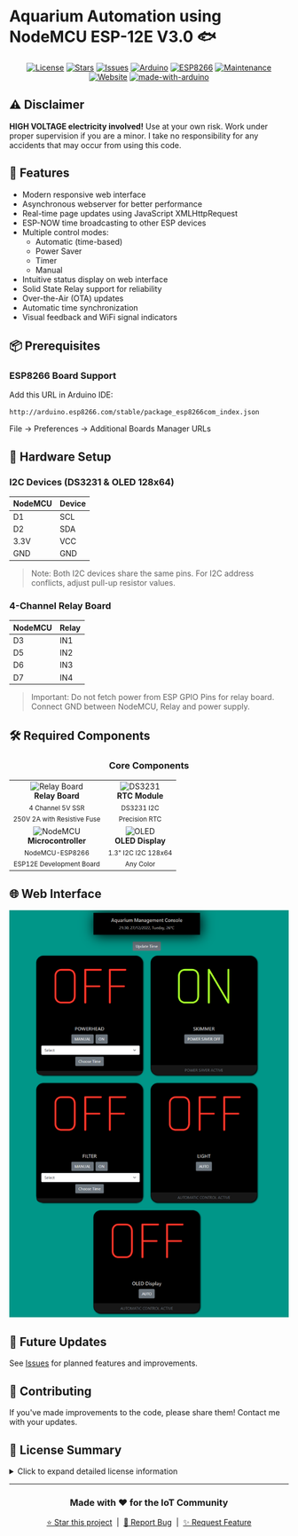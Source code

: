 # Aquarium Automation using NodeMCU ESP-12E V3.0 🐟

<div align="center">

[![License](https://img.shields.io/github/license/desiFish/Smart-Aquarium-V3.0?color=blue&style=for-the-badge)](https://github.com/desiFish/Smart-Aquarium-V3.0/blob/main/LICENSE)
[![Stars](https://img.shields.io/github/stars/desiFish/Smart-Aquarium-V3.0?style=for-the-badge&color=yellow)](https://github.com/desiFish/Smart-Aquarium-V3.0/stargazers)
[![Issues](https://img.shields.io/github/issues/desiFish/Smart-Aquarium-V3.0?style=for-the-badge&color=green)](https://github.com/desiFish/Smart-Aquarium-V3.0/issues)
[![Arduino](https://img.shields.io/badge/Arduino-IDE-00979D?style=for-the-badge&logo=Arduino&logoColor=white)](https://www.arduino.cc/)
[![ESP8266](https://img.shields.io/badge/ESP8266-IoT-red?style=for-the-badge&logo=esphome&logoColor=white)](https://www.espressif.com/)
[![Maintenance](https://img.shields.io/badge/Maintained%3F-yes-green.svg?style=for-the-badge)](https://github.com/desiFish/Smart-Aquarium-V3.0/graphs/commit-activity)
[![Website](https://img.shields.io/website?style=for-the-badge&up_message=online&url=https%3A%2F%2Fgithub.com%2FdesiFish%2FSmart-Aquarium-V3.0)](https://github.com/desiFish/Smart-Aquarium-V3.0)
[![made-with-arduino](https://img.shields.io/badge/Made%20with-Arduino-1f425f.svg?style=for-the-badge)](https://www.arduino.cc/)

</div>

## ⚠️ Disclaimer
**HIGH VOLTAGE electricity involved!** Use at your own risk. Work under proper supervision if you are a minor. I take no responsibility for any accidents that may occur from using this code.

## 🎯 Features
- Modern responsive web interface
- Asynchronous webserver for better performance
- Real-time page updates using JavaScript XMLHttpRequest
- ESP-NOW time broadcasting to other ESP devices
- Multiple control modes:
  - Automatic (time-based)
  - Power Saver
  - Timer
  - Manual
- Intuitive status display on web interface
- Solid State Relay support for reliability
- Over-the-Air (OTA) updates
- Automatic time synchronization
- Visual feedback and WiFi signal indicators

## 📦 Prerequisites
### ESP8266 Board Support
Add this URL in Arduino IDE:
```
http://arduino.esp8266.com/stable/package_esp8266com_index.json
```
File → Preferences → Additional Boards Manager URLs

## 🔧 Hardware Setup

### I2C Devices (DS3231 & OLED 128x64)
| NodeMCU | Device |
|---------|--------|
| D1 | SCL |
| D2 | SDA |
| 3.3V | VCC |
| GND | GND |

> Note: Both I2C devices share the same pins. For I2C address conflicts, adjust pull-up resistor values.

### 4-Channel Relay Board
| NodeMCU | Relay |
|---------|-------|
| D3 | IN1 |
| D5 | IN2 |
| D6 | IN3 |
| D7 | IN4 |

> Important: Do not fetch power from ESP GPIO Pins for relay board. Connect GND between NodeMCU, Relay and power supply.

## 🛠️ Required Components

<div align="center">

### Core Components

<table>
<tr>
    <td align="center">
        <img src="https://robu.in/wp-content/uploads/2021/11/5v-4-channel-ssr-solid-state-relay-module-240v-2a-output-with-resistive-fuse-tech7978-6426-2-550x550-1.jpg" width="200px" alt="Relay Board"/><br />
        <b>Relay Board</b><br />
        <sub>4 Channel 5V SSR</sub><br />
        <sub>250V 2A with Resistive Fuse</sub>
    </td>
    <td align="center">
        <img src="https://m.media-amazon.com/images/I/41RP9FjC+jL.jpg" width="200px" alt="DS3231"/><br />
        <b>RTC Module</b><br />
        <sub>DS3231 I2C</sub><br />
        <sub>Precision RTC</sub>
    </td>
</tr>
<tr>
    <td align="center">
        <img src="https://m.media-amazon.com/images/I/51lIrI5vnQL.jpg" width="200px" alt="NodeMCU"/><br />
        <b>Microcontroller</b><br />
        <sub>NodeMCU-ESP8266</sub><br />
        <sub>ESP12E Development Board</sub>
    </td>
    <td align="center">
        <img src="https://www.electronicscomp.com/image/cache/catalog/13-inch-i2c-iic-oled-display-module-4pin-white-800x800.jpg" width="200px" alt="OLED"/><br />
        <b>OLED Display</b><br />
        <sub>1.3" I2C I2C 128x64</sub><br />
        <sub>Any Color</sub>
    </td>
</tr>
</table>

</div>

## 🌐 Web Interface
![Web Interface](https://github.com/chikne97/Smart-Aquarium-V3.0/blob/main/demo2.png)

## 🔄 Future Updates
See [Issues](https://github.com/KamadoTanjiro-beep/Smart-Aquarium-V3.0/issues) for planned features and improvements.

## 🤝 Contributing
If you've made improvements to the code, please share them! Contact me with your updates.

## 📄 License Summary

<details>
<summary>Click to expand detailed license information</summary>

<table>
<tr>
    <th colspan="2">GNU General Public License v3.0 Details</th>
</tr>
<tr>
    <td><b>Permissions</b></td>
    <td>
        ✅ Commercial use - Use for business purposes<br>
        ✅ Modification - Modify the code<br>
        ✅ Distribution - Share the code<br>
        ✅ Patent use - This license provides an express grant of patent rights from contributors
    </td>
</tr>
<tr>
    <td><b>Conditions</b></td>
    <td>
        📝 License and copyright notice - Include the original license and copyright<br>
        📝 State changes - Document all changes made to the code<br>
        📝 Disclose source - Source code must be made available when distributing<br>
        📝 Same license - Modifications must be released under the same license
    </td>
</tr>
<tr>
    <td><b>Limitations</b></td>
    <td>
        ⚠️ No Liability - Author is not responsible for damages<br>
        ⚠️ No Warranty - Code is provided "as is"<br>
        ⚠️ Must preserve copyleft - Cannot change to a more restrictive license
    </td>
</tr>
</table>

<sub>This is a copyleft license that requires anyone who distributes your code or a derivative work to make the source available under the same terms.</sub>
<br>
<sub>For complete license text, see [LICENSE](/LICENSE)</sub>
</details>

---

<div align="center">

### Made with ❤️ for the IoT Community

<p>
<a href="https://github.com/desiFish/Smart-Aquarium-V3.0/stargazers">⭐ Star this project</a> &nbsp;|&nbsp; 
<a href="https://github.com/desiFish/Smart-Aquarium-V3.0/issues">🐛 Report Bug</a> &nbsp;|&nbsp;
<a href="https://github.com/desiFish/Smart-Aquarium-V3.0/issues">✨ Request Feature</a>
</p>

</div>
